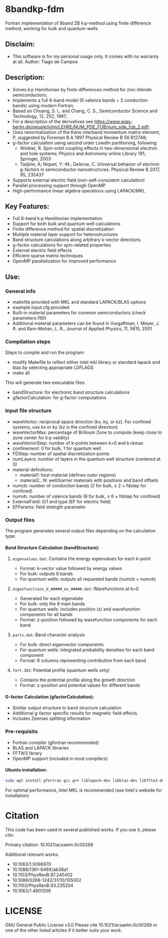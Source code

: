 # 8bandkp-fdm
Fortran implementation of 8band ZB k·p-method using finite difference method, working for bulk and quantum-wells

## Disclaim:
 * This software is for my personal usage only. It comes with no warranty at all.
Author: Tiago de Campos

## Description:
 * Solves k·p Hamiltonian by finite differences method for zinc-blende semiconductors;
 * Implements a full 8-band model (6 valence bands + 2 conduction bands) using modern Fortran;
 * Based on Chuang, S. L. and Chang, C. S., Semiconductor Science and Technology, 12, 252, 1997;
 * For a description of the derivatives see https://www.wias-berlin.de/people/john/LEHRE/NUM_PDE_FUB/num_pde_fub_2.pdf;
 * Uses renormalization of the Kane interband momentum matrix element, P, suggested by Foreman B A 1997 Physical Review B 56 R12748;
 * g-factor calculation using second order Lowdin partitioning, following:
   - Winkler, R. Spin-orbit coupling effects in two-dimensional electron and hole systems; Physics and Astronomy online Library 191; Springer, 2003
   - Tadjine, A; Niquet, Y.-M.; Delerue, C. Universal behavior of electron g-factors in semiconductor nanostructures. Physical Review B 2017, 95, 235437
 * Supports external electric field (non-self-consistent calculation)
 * Parallel processing support through OpenMP
 * High-performance linear algebra operations using LAPACK/MKL

## Key Features:
 * Full 8-band k·p Hamiltonian implementation
 * Support for both bulk and quantum well calculations
 * Finite difference method for spatial discretization
 * Multiple material layer support for heterostructures
 * Band structure calculations along arbitrary k-vector directions
 * g-factor calculations for spin-related properties
 * External electric field effects
 * Efficient sparse matrix techniques
 * OpenMP parallelization for improved performance

## Use:

### General info

 * makefile provided with MKL and standard LAPACK/BLAS options
 * example input.cfg provided
 * Built-in material parameters for common semiconductors (check parameters.f90)
 * Additional material parameters can be found in Vurgaftman, I. Meyer, J. R. and Ram-Mohan, L. R., Journal of Applied Physics, 11, 5815, 2001

### Compilation steps

Steps to compile and run the program:

 * modify Makefile to reflect either intel mkl library or standard lapack and blas by selecting appropriate LDFLAGS
 * make all

This will generate two executable files:
 * bandStructure: for electronic band structure calculations
 * gfactorCalculation: for g-factor computations

### Input file structure

 * waveVector: reciprocal space direction (kx, ky, or kz). For confined systems, use kx or ky (kz is the confined direction)
 * waveVectorMax: percentage of Brillouin Zone to compute (keep close to zone center for k·p validity)
 * waveVectorStep: number of k-points between k=0 and k=kmax
 * confinement: 0 for bulk, 1 for quantum well
 * FDStep: number of spatial discretization points
 * numLayers: number of layers in the quantum well structure (centered at 0)
 * material definitions:
    * material1: host material (defines outer regions)
    * material2...N: well/barrier materials with positions and band offsets
 * numcb: number of conduction bands (2 for bulk, ≤ 2 × fdstep for confined)
 * numvb: number of valence bands (6 for bulk, ≤ 6 × fdstep for confined)
 * ExternalField: 0/1 and type (EF for electric field)
 * EFParams: field strength parameter

### Output files

The program generates several output files depending on the calculation type:

#### Band Structure Calculation (bandStructure):
1. `eigenvalues.dat`: Contains the energy eigenvalues for each k-point
   * Format: k-vector value followed by energy values
   * For bulk: outputs 8 bands
   * For quantum wells: outputs all requested bands (numcb + numvb)

2. `eigenfunctions_k_#####_ev_#####.dat`: Wavefunctions at k=0
   * Generated for each eigenstate
   * For bulk: only the 8 main bands
   * For quantum wells: includes position (z) and wavefunction components for all bands
   * Format: z-position followed by wavefunction components for each band

3. `parts.dat`: Band character analysis
   * For bulk: direct eigenvector components
   * For quantum wells: integrated probability densities for each band component
   * Format: 8 columns representing contribution from each band

4. `fort.101`: Potential profile (quantum wells only)
   * Contains the potential profile along the growth direction
   * Format: z-position and potential values for different bands

#### G-factor Calculation (gfactorCalculation):
* Similar output structure to band structure calculation
* Additional g-factor specific results for magnetic field effects
* Includes Zeeman splitting information

### Pre-requisits

 * Fortran compiler (gfortran recommended)
 * BLAS and LAPACK libraries
 * FFTW3 library
 * OpenMP support (included in most compilers)

#### Ubuntu installation:
```bash
sudo apt install gfortran gcc g++ liblapack-dev libblas-dev libfftw3-dev
```

For optimal performance, Intel MKL is recommended (see Intel's website for installation)

# Citation

This code has been used in several published works. If you use it, please cite:

Primary citation: 10.1021/acsaelm.0c00269

Additional relevant works:
 * 10.1063/1.5096970 
 * 10.1088/1361-648X/ab38a1
 * 10.1103/PhysRevB.97.245402
 * 10.1088/0268-1242/31/10/105002
 * 10.1103/PhysRevB.93.235204
 * 10.1063/1.4901209

# LICENSE
GNU General Public License v3.0
Please cite 10.1021/acsaelm.0c00269 or one of the other listed articles if it better suits your work.



